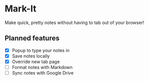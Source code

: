 # Mark-It
Make quick, pretty notes without having to tab out of your browser!

## Planned features
- [x] Popup to type your notes in
- [x] Save notes locally
- [x] Override new tab page
- [ ] Format notes with Markdown
- [ ] Sync notes with Google Drive